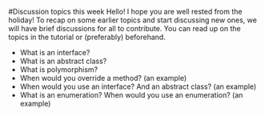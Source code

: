 #Discussion topics this week
Hello! I hope you are well rested from the holiday! To recap on some earlier topics and start discussing new ones, we will have brief discussions for all to contribute. You can read up on the topics in the tutorial or (preferably) beforehand. 

- What is an interface?
- What is an abstract class?
- What is polymorphism?
- When would you override a method? (an example)
- When would you use an interface? And an abstract class? (an example)
- What is an enumeration? When would you use an enumeration? (an example)
#
